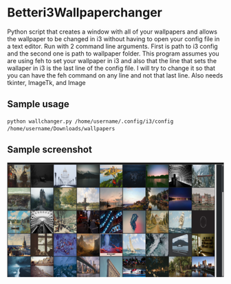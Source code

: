 # Betteri3Wallpaperchanger
Python script that creates a window with all of your wallpapers and allows the wallpaper to be changed in i3 without having to open your config file in a text editor. Run with 2 command line arguments. First is path to i3 config and the second one is path to wallpaper folder. This program assumes you are using feh to set your wallpaper in i3 and also that the line that sets the wallaper in i3 is the last line of the config file. I will try to change it so that you can have the feh command on any line and not that last line. Also needs tkinter, ImageTk, and Image

## Sample usage
<code>python wallchanger.py /home/username/.config/i3/config /home/username/Downloads/wallpapers </code>
  
## Sample screenshot  
![Screenshot](screenshot.png)
